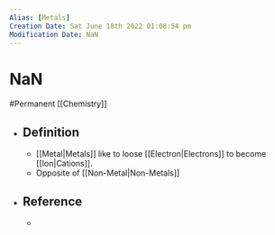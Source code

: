 ```yaml
---
Alias: [Metals]
Creation Date: Sat June 18th 2022 01:08:54 pm 
Modification Date: NaN
---
```

# NaN
#Permanent [[Chemistry]]

- ## Definition
	- [[Metal|Metals]] like to loose [[Electron|Electrons]] to become [[Ion|Cations]].
	- Opposite of [[Non-Metal|Non-Metals]]
- ## Reference
	- 